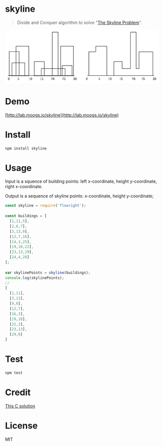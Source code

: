 # skyline

> Divide and Conquer algorithm to solve "[The Skyline Problem](http://www.algorithmist.com/index.php/UVa_105)".

<img src="./demo/skyline.png">

# Demo

[http://lab.moogs.io/skyline](http://lab.moogs.io/skyline)

# Install

```bash
npm install skyline
```

# Usage

Input is a squence of building points: left x-coordinate, height y-coordinate, right x-coordinate.

Output is a sequence of skyline points: x-coordinate, height y-coordinate;

```javascript
const skyline = require('flowright');

const buildings = [
  [1,11,5],
  [2,6,7],
  [3,13,9],
  [12,7,16],
  [14,3,25],
  [19,18,22],
  [23,13,29],
  [24,4,28]
];

var skylinePoints = skyline(buildings);
console.log(skylinePoints);
//
[
  [1,11],
  [3,13],
  [9,0],
  [12,7],
  [16,3],
  [19,18],
  [22,3],
  [23,13],
  [29,0]
]
```

# Test

```bash
npm test
```

# Credit

[This C solution](https://ideone.com/tP0aIo)

# License

MIT
